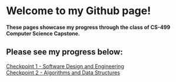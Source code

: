 # Welcome to my Github page!<br>
**These pages showcase my progress through the class of CS-499 Computer Science Capstone.**<br>


## Please see my progress below:<br>
[Checkpoint 1 - Software Design and Engineering](https://github.com/NoahGarza88/NoahGarza88.github.io/tree/main/Category%20One%20-%20Software%20Design%20and%20Engineering) <br>
[Checkpoint 2 - Algorithms and Data Structures](https://github.com/NoahGarza88/NoahGarza88.github.io/tree/main/Category%20Two%20-%20Algorithms%20and%20Data%20Structures)

